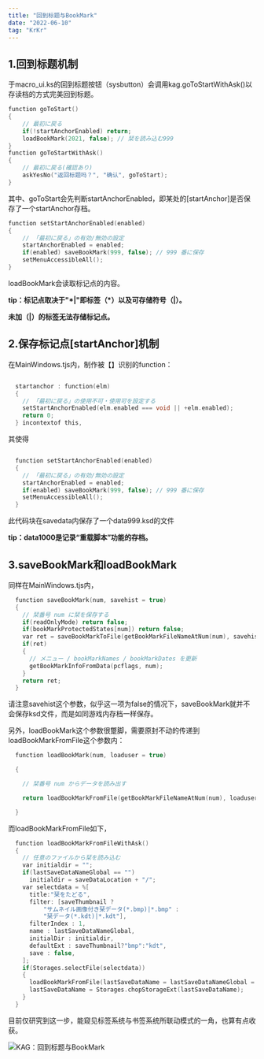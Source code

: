 ```yaml
---
title: "回到标题与BookMark"
date: "2022-06-10"
tag: "KrKr"
---
```


## 1.回到标题机制

于macro_ui.ks的回到标题按钮（sysbutton）会调用kag.goToStartWithAsk()以存读档的方式完美回到标题。


```c
function goToStart()
{
	// 最初に戻る
	if(!startAnchorEnabled) return;
	loadBookMark(2021, false); // 栞を読み込む999
}
function goToStartWithAsk()
{
	// 最初に戻る(確認あり)
    askYesNo("返回标题吗？", "确认", goToStart);
}
```

其中、goToStart会先判断startAnchorEnabled，即某处的[startAnchor]是否保存了一个startAnchor存档。

```c
function setStartAnchorEnabled(enabled)
{
	// 「最初に戻る」の有効/無効の設定
	startAnchorEnabled = enabled;
	if(enabled) saveBookMark(999, false); // 999 番に保存
	setMenuAccessibleAll();
}
```

loadBookMark会读取标记点的内容。

**tip：标记点取决于"\*|"即标签（*）以及可存储符号（|）。**

**未加（|）的标签无法存储标记点。**

## 2.保存标记点[startAnchor]机制

在MainWindows.tjs内，制作被【】识别的function：

```c

  startanchor : function(elm)
  {
    // 「最初に戻る」の使用不可・使用可を設定する
    setStartAnchorEnabled(elm.enabled === void || +elm.enabled);
    return 0;
  } incontextof this,
```

其使得

```c

  function setStartAnchorEnabled(enabled)
  {
​    // 「最初に戻る」の有効/無効の設定
​    startAnchorEnabled = enabled;
​    if(enabled) saveBookMark(999, false); // 999 番に保存
​    setMenuAccessibleAll();
  }
```

此代码块在savedata内保存了一个data999.ksd的文件

**tip：data1000是记录“重载脚本”功能的存档。**



## 3.saveBookMark和loadBookMark

同样在MainWindows.tjs内，



```c
  function saveBookMark(num, savehist = true)
  {
​    // 栞番号 num に栞を保存する
​    if(readOnlyMode) return false;
​    if(bookMarkProtectedStates[num]) return false;
​    var ret = saveBookMarkToFile(getBookMarkFileNameAtNum(num), savehist);
​    if(ret)
​    {
​      // メニュー / bookMarkNames / bookMarkDates を更新
​      getBookMarkInfoFromData(pcflags, num);
​    }
​    return ret;
  }
```

请注意savehist这个参数，似乎这一项为false的情况下，saveBookMark就并不会保存ksd文件，而是如同游戏内存档一样保存。

另外，loadBookMark这个参数很蹩脚，需要原封不动的传递到loadBookMarkFromFile这个参数内：

```c
  function loadBookMark(num, loaduser = true)

  {

​    // 栞番号 num からデータを読み出す

​    return loadBookMarkFromFile(getBookMarkFileNameAtNum(num), loaduser);

  }
```

而loadBookMarkFromFile如下，

```c
  function loadBookMarkFromFileWithAsk()
  {
​    // 任意のファイルから栞を読み込む
​    var initialdir = "";
​    if(lastSaveDataNameGlobal == "")
​      initialdir = saveDataLocation + "/";
​    var selectdata = %[
​      title:"栞をたどる",
​      filter: [saveThumbnail ?
​          "サムネイル画像付き栞データ(*.bmp)|*.bmp" :
​          "栞データ(*.kdt)|*.kdt"],
​      filterIndex : 1,
​      name : lastSaveDataNameGlobal,
​      initialDir : initialdir,
​      defaultExt : saveThumbnail?"bmp":"kdt",
​      save : false,
​    ];
​    if(Storages.selectFile(selectdata))
​    {
​      loadBookMarkFromFile(lastSaveDataName = lastSaveDataNameGlobal = selectdata.name);
​      lastSaveDataName = Storages.chopStorageExt(lastSaveDataName);
​    }
  }
```

目前仅研究到这一步，能窥见标签系统与书签系统所联动模式的一角，也算有点收获。

![KAG：回到标题与BookMark](https://cdn.jsdelivr.net/gh/Zhuxb-Clouds/PicDepot/img/202203040911291.png)